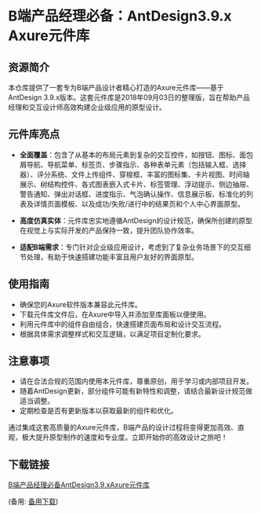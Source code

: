 # B端产品经理必备：AntDesign3.9.x Axure元件库

## 资源简介

本仓库提供了一套专为B端产品设计者精心打造的Axure元件库——基于AntDesign 3.9.x版本。这套元件库是2018年09月03日的整理版，旨在帮助产品经理和交互设计师高效构建企业级应用的原型设计。

## 元件库亮点

- **全面覆盖**：包含了从基本的布局元素到复杂的交互控件，如按钮、图标、面包屑导航、导航菜单、标签页、步骤指示、各种表单元素（包括输入框、选择器）、评分系统、文件上传组件、穿梭框、丰富的图标集、卡片视图、时间轴展示、树结构控件、各式图表嵌入式卡片、标签管理、浮动提示、侧边抽屉、警告通知、弹出对话框、进度指示、气泡确认操作、信息展示板、标准化的列表及详情页面模板、以及成功/失败/进行中的结果页和个人中心界面原型。

- **高度仿真实体**：元件库忠实地遵循AntDesign的设计规范，确保所创建的原型在视觉上与实际开发的产品保持一致，提升团队协作效率。

- **适配B端需求**：专门针对企业级应用设计，考虑到了复杂业务场景下的交互细节处理，有助于快速搭建功能丰富且用户友好的界面原型。

## 使用指南

- 确保您的Axure软件版本兼容此元件库。
- 下载元件库文件后，在Axure中导入并添加至库面板以便使用。
- 利用元件库中的组件自由组合，快速搭建页面布局和设计交互流程。
- 根据具体需求调整样式和交互逻辑，以满足项目定制化要求。

## 注意事项

- 请在合法合规的范围内使用本元件库，尊重原创，用于学习或内部项目开发。
- 随着AntDesign更新，部分组件可能有新特性和调整，请结合最新设计规范做适当调整。
- 定期检查是否有更新版本以获取最新的组件和优化。

通过集成这套高质量的Axure元件库，B端产品的设计过程将变得更加高效、直观，极大提升原型制作的速度和专业度。立即开始你的高效设计之旅吧！

## 下载链接
[B端产品经理必备AntDesign3.9.xAxure元件库](https://pan.quark.cn/s/7184cf52675d) 

(备用: [备用下载](https://pan.baidu.com/s/1KaxnO0Tm01PHpsnGLXKFWg?pwd=1234))

